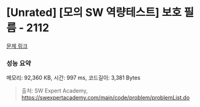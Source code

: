 # [Unrated] [모의 SW 역량테스트] 보호 필름 - 2112 

[문제 링크](https://swexpertacademy.com/main/code/problem/problemDetail.do?contestProbId=AV5V1SYKAaUDFAWu) 

### 성능 요약

메모리: 92,360 KB, 시간: 997 ms, 코드길이: 3,381 Bytes



> 출처: SW Expert Academy, https://swexpertacademy.com/main/code/problem/problemList.do